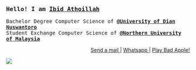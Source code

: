 ### <samp>Hello! I am <b><a rel="nofollow noopener noreferrer" target="_blank" href="https://htmlpreview.github.io/?https://raw.githubusercontent.com/ibidathoillah/ibidathoillah/master/VisualCV%20(6_23_2021%203_24_57%20AM).html">Ibid Athoillah</a></b></samp>
<samp>
  Bachelor Degree Computer Science of <a target="_blank" href="https://dinus.ac.id/"><b>@University of Dian Nuswantoro</b></a> <br>
  Student Exchange Computer Science of <a target="_blank" href="https://www.uum.edu.my/"><b>@Northern University of Malaysia</b></a> <br>
</samp>
<p align="right">
<a href="mailto:ibidathoillah@gmail.com"> Send a mail </a> | <a href="https://api.whatsapp.com/send?phone=62895328338770"> Whatsapp </a> | <a href="https://www.youtube.com/watch?v=FtutLA63Cp8"> Play Bad Apple! </a>
</p>
<img src="https://gist.githubusercontent.com/ibidathoillah/020148bd12965370f1ec077fe474cef9/raw/3d76f86b82d61f8f696e615eee9a36fc4c21e8c8/source.gif"/>
